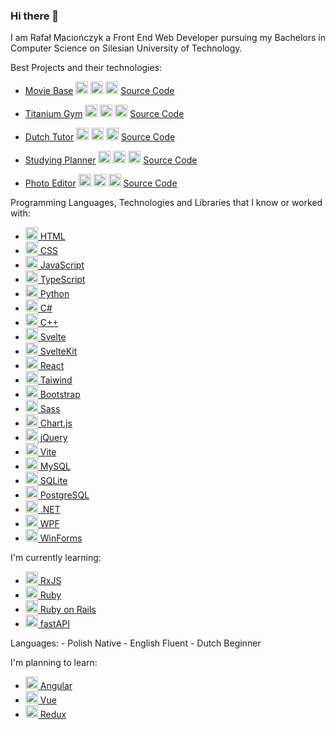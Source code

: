 ### Hi there 👋 
I am Rafał Maciończyk a Front End Web Developer pursuing my Bachelors in Computer Science on Silesian University of Technology.

Best Projects and their technologies:
 - [Movie Base](https://movie-base-ravmrafiki.vercel.app/) <img src="https://skillicons.dev/icons?i=typescript" height="20"/> <img src="https://skillicons.dev/icons?i=svelte" height="20"/> <img src="https://skillicons.dev/icons?i=css" height="20"/>
 [Source Code](https://github.com/RavMRafiki/Movie-Base)

 - [Titanium Gym](https://ravmrafiki.github.io/Titanim-Gym/) <img src="https://skillicons.dev/icons?i=typescript" height="20"/> <img src="https://skillicons.dev/icons?i=react" height="20"/> <img src="https://skillicons.dev/icons?i=sass" height="20"/>
 [Source Code](https://github.com/RavMRafiki/Titanim-Gym)

 - [Dutch Tutor](https://ravmrafiki.github.io/Dutch-Tutor/) <img src="https://skillicons.dev/icons?i=typescript" height="20"/> <img src="https://skillicons.dev/icons?i=react" height="20"/> <img src="https://skillicons.dev/icons?i=tailwind" height="20"/> [Source Code](https://github.com/RavMRafiki/Dutch-Tutor)

 - [Studying Planner](https://ravmrafiki.github.io/studying-planner/) <img src="https://skillicons.dev/icons?i=javascript" height="20"/> <img src="https://skillicons.dev/icons?i=html" height="20"/> <img src="https://skillicons.dev/icons?i=bootstrap" height="20"/> [Source Code](https://github.com/RavMRafiki/studying-planner)

 - [Photo Editor](https://ravmrafiki.github.io/photo-editing-website/) <img src="https://skillicons.dev/icons?i=javascript" height="20"/> <img src="https://skillicons.dev/icons?i=react" height="20"/> <img src="https://skillicons.dev/icons?i=css" height="20"/> [Source Code](https://github.com/RavMRafiki/photo-editor)


Programming Languages, Technologies and Libraries that I know or worked with:
<ul>
  <li>
    <a href="https://html.com/">
<img src="https://skillicons.dev/icons?i=html" data-canonical-src="https://skillicons.dev/icons?i=html" height="20" />
 HTML</a>
      </li>
    <li>
    <a href="https://www.w3.org/">
<img src="https://skillicons.dev/icons?i=css" data-canonical-src="https://skillicons.dev/icons?i=css" height="20" />
 CSS</a>
      </li>
   <li>
    <a href="https://www.javascript.org/">
<img src="https://skillicons.dev/icons?i=javascript" data-canonical-src="https://skillicons.dev/icons?i=javascript" height="20" />
 JavaScript</a>
      </li>
    <li>
  <a href="https://www.typescriptlang.org/">
<img src="https://skillicons.dev/icons?i=typescript" data-canonical-src="https://skillicons.dev/icons?i=typescript" height="20" />
 TypeScript</a>
      </li>
   <li>
    <a href="https://www.python.org/">
<img src="https://skillicons.dev/icons?i=py" data-canonical-src="https://skillicons.dev/icons?i=py" height="20" />
 Python</a>
      </li>  
  <li>
    <a href="https://learn.microsoft.com/pl-pl/dotnet/csharp/">
<img src="https://skillicons.dev/icons?i=cs" data-canonical-src="https://skillicons.dev/icons?i=cs" height="20" />
 C#</a>
      </li>
  <li>
    <a href="https://learn.microsoft.com/pl-pl/cpp/cpp/?view=msvc-170">
<img src="https://skillicons.dev/icons?i=cpp" data-canonical-src="https://skillicons.dev/icons?i=cpp" height="20" />
 C++</a>
      </li>
     <li>
    <a href="https://svelte.dev/">
<img src="https://skillicons.dev/icons?i=svelte" data-canonical-src="https://skillicons.dev/icons?i=svelte" height="20" />
 Svelte</a>
      </li>    
     <li>
    <a href="https://kit.svelte.dev/">
<img src="https://skillicons.dev/icons?i=svelte" data-canonical-src="https://skillicons.dev/icons?i=svelte" height="20" />
 SvelteKit</a>
      </li>    
    <li>
    <a href="https://react.dev/">
<img src="https://skillicons.dev/icons?i=react" data-canonical-src="https://skillicons.dev/icons?i=react" height="20" />
 React</a>
      </li><li>
  <a href="https://tailwindcss.com/">
<img src="https://skillicons.dev/icons?i=tailwind" data-canonical-src="https://skillicons.dev/icons?i=tailwind" height="20" />
 Taiwind</a>
      </li>
  <li>
    <a href="https://getbootstrap.com/">
<img src="https://skillicons.dev/icons?i=bootstrap" data-canonical-src="https://skillicons.dev/icons?i=bootstrap" height="20" />
 Bootstrap</a>
      </li>
  <li>
    <a href="https://sass-lang.com/">
<img src="https://skillicons.dev/icons?i=sass" data-canonical-src="https://skillicons.dev/icons?i=sass" height="20" />
 Sass</a>
      </li>
    <li>
<a href="https://www.chartjs.org/">
<img src="https://www.chartjs.org/img/chartjs-logo.svg" data-canonical-src="https://www.chartjs.org/img/chartjs-logo.svg" height="20" />
 Chart.js</a>
  </li>
   <li>
    <a href="https://jquery.com/">
<img src="https://skillicons.dev/icons?i=jquery" data-canonical-src="https://skillicons.dev/icons?i=jquery" height="20" />
 jQuery</a>
      </li>
     <li>
    <a href="https://vitejs.dev/">
<img src="https://skillicons.dev/icons?i=vite" data-canonical-src="https://skillicons.dev/icons?i=vite" height="20" />
 Vite</a>
      </li>
  <li>
    <a href="https://www.mysql.com/">
<img src="https://skillicons.dev/icons?i=mysql" data-canonical-src="https://skillicons.dev/icons?i=mysql" height="20" />
 MySQL</a>
      </li>
  <li>
        <a href="https://www.sqlite.org/index.html">
<img src="https://skillicons.dev/icons?i=sqlite" data-canonical-src="https://skillicons.dev/icons?i=sqlite" height="20" />
 SQLite</a>
      </li>
   <li>
        <a href="https://www.postgresql.org/">
<img src="https://skillicons.dev/icons?i=postgresql" data-canonical-src="https://skillicons.dev/icons?i=postgresql" height="20" />
 PostgreSQL</a>
      </li>
  <li>
    <a href="https://learn.microsoft.com/pl-pl/dotnet/">
<img src="https://skillicons.dev/icons?i=dotnet" data-canonical-src="https://skillicons.dev/icons?i=dotnet"  height="20" />
 .NET</a>
      </li>
   <li>
    <a href="https://learn.microsoft.com/pl-pl/dotnet/desktop/wpf/overview/?view=netdesktop-7.0">
<img src="https://www.ritechpune.com/backend/courseicon/WPFLogo.png" data-canonical-src="https://www.ritechpune.com/backend/courseicon/WPFLogo.png"  height="20" />
 WPF</a>
      </li>
  <li>
    <a href="https://learn.microsoft.com/pl-pl/dotnet/desktop/wpf/overview/?view=netdesktop-7.0">
<img src="https://matthiasseys.com/assets/img/logos/logo-winforms.png?h=50766bf2b554451944da996a26a6e055" data-canonical-src="https://matthiasseys.com/assets/img/logos/logo-winforms.png?h=50766bf2b554451944da996a26a6e055"  height="20" />
 WinForms</a>
  </li>
 </ul>
I'm currently learning:
<ul>  
    <li>
    <a href="https://rxjs.dev/">
<img src="https://skillicons.dev/icons?i=rxjs" data-canonical-src="https://skillicons.dev/icons?i=rxjs" height="20" />
 RxJS</a>
      </li>
 <li><a href="https://www.ruby-lang.org/">
<img src="https://skillicons.dev/icons?i=ruby" data-canonical-src="https://skillicons.dev/icons?i=ruby" height="20" />
 Ruby</a>
      </li>
       </li>
 <li><a href="https://rubyonrails.org/">
<img src="https://skillicons.dev/icons?i=rails" data-canonical-src="https://skillicons.dev/icons?i=rails" height="20" />
 Ruby on Rails</a>
      </li>
        </li>
 <li><a href="https://fastapai/">
<img src="https://fastapi.tiangolo.com/img/icon-white.svg" data-canonical-src="https://fastapi.tiangolo.com/img/icon-white.svg" height="20" />
 fastAPI</a>
      </li>
      </ul>
Languages:
- Polish Native
- English Fluent
- Dutch Beginner


I'm planning to learn:
<ul>  
 <li>
    <a href="https://angular.io/">
<img src="https://skillicons.dev/icons?i=angular" data-canonical-src="https://skillicons.dev/icons?i=angular" height="20" />
 Angular</a>
      </li>
  <li>
    <a href="https://vuejs.org/">
<img src="https://skillicons.dev/icons?i=vue" data-canonical-src="https://skillicons.dev/icons?i=vue" height="20" />
 Vue</a>
      </li>
     <li>
    <a href="https://redux.js.org/">
<img src="https://skillicons.dev/icons?i=redux" data-canonical-src="https://skillicons.dev/icons?i=redux" height="20" />
 Redux</a>
      </li>
      </ul>

